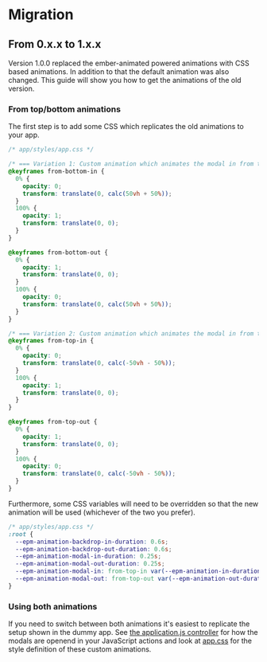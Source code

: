 # Migration

## From 0.x.x to 1.x.x

Version 1.0.0 replaced the ember-animated powered animations with CSS based animations. In addition to that the default animation was also changed. This guide will show you how to get the animations of the old version.

### From top/bottom animations

The first step is to add some CSS which replicates the old animations to your app.

```css
/* app/styles/app.css */

/* === Variation 1: Custom animation which animates the modal in from the bottom and back */
@keyframes from-bottom-in {
  0% {
    opacity: 0;
    transform: translate(0, calc(50vh + 50%));
  }
  100% {
    opacity: 1;
    transform: translate(0, 0);
  }
}

@keyframes from-bottom-out {
  0% {
    opacity: 1;
    transform: translate(0, 0);
  }
  100% {
    opacity: 0;
    transform: translate(0, calc(50vh + 50%));
  }
}

/* === Variation 2: Custom animation which animates the modal in from the top and back */
@keyframes from-top-in {
  0% {
    opacity: 0;
    transform: translate(0, calc(-50vh - 50%));
  }
  100% {
    opacity: 1;
    transform: translate(0, 0);
  }
}

@keyframes from-top-out {
  0% {
    opacity: 1;
    transform: translate(0, 0);
  }
  100% {
    opacity: 0;
    transform: translate(0, calc(-50vh - 50%));
  }
}
```

Furthermore, some CSS variables will need to be overridden so that the new animation will be used (whichever of the two you prefer).

```css
/* app/styles/app.css */
:root {
  --epm-animation-backdrop-in-duration: 0.6s;
  --epm-animation-backdrop-out-duration: 0.6s;
  --epm-animation-modal-in-duration: 0.25s;
  --epm-animation-modal-out-duration: 0.25s;
  --epm-animation-modal-in: from-top-in var(--epm-animation-in-duration) ease-out;
  --epm-animation-modal-out: from-top-out var(--epm-animation-out-duration) ease-in;
}
```

### Using both animations

If you need to switch between both animations it's easiest to replicate the setup shown in the dummy app. See [the application.js controller](./tests/dummy/app/controllers/application.js)
for how the modals are openend in your JavaScript actions and look at
[app.css](./tests/dummy/app/styles/app.css) for the style definition of these
custom animations.
